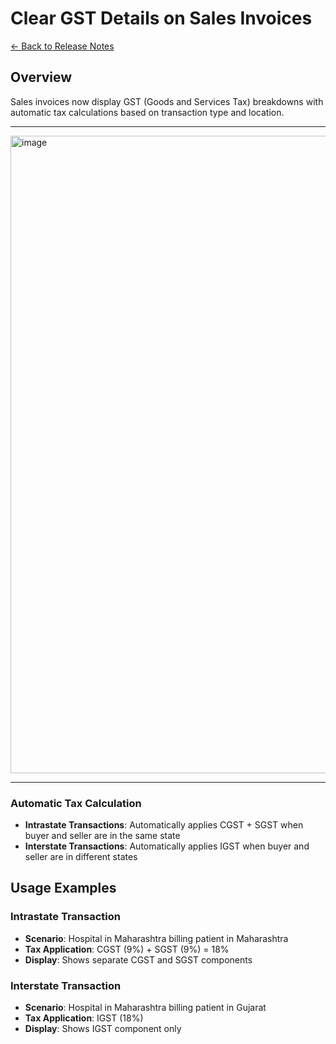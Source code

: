 # Clear GST Details on Sales Invoices

[← Back to Release Notes](../README.md)

## Overview

Sales invoices now display GST (Goods and Services Tax) breakdowns with automatic tax calculations based on transaction type and location.

---
<img width="1920" height="1020" alt="image" src="https://github.com/user-attachments/assets/d92b55b6-06d4-4b60-a32e-401ce961e60a" />


---

### Automatic Tax Calculation
- **Intrastate Transactions**: Automatically applies CGST + SGST when buyer and seller are in the same state
- **Interstate Transactions**: Automatically applies IGST when buyer and seller are in different states


## Usage Examples

### Intrastate Transaction
- **Scenario**: Hospital in Maharashtra billing patient in Maharashtra
- **Tax Application**: CGST (9%) + SGST (9%) = 18%
- **Display**: Shows separate CGST and SGST components

### Interstate Transaction
- **Scenario**: Hospital in Maharashtra billing patient in Gujarat
- **Tax Application**: IGST (18%)
- **Display**: Shows IGST component only
